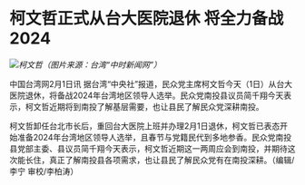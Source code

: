 # 柯文哲正式从台大医院退休 将全力备战2024

![](https://inews.gtimg.com/newsapp_bt/0/15637840001/1000)_柯文哲（图片来源：台湾“中时新闻网”）_

中国台湾网2月1日讯
据台湾“中央社”报道，民众党主席柯文哲今天（1日）从台大医院退休，将备战2024年台湾地区领导人选举。民众党南投县议员简千翔今天表示，柯文哲近期将到南投了解基层需要，也让县民了解民众党深耕南投。

柯文哲卸任台北市长后，重回台大医院上班并办理2月1日退休，柯文哲已表态开始准备2024年台湾地区领导人选举，且春节与党籍民代到多地参香。民众党南投县党部主委、县议员简千翔今天表示，柯文哲近期这一两周应会到南投，并期待这次能长住，真正了解南投县各项需求，也让县民了解民众党有在南投深耕。（编辑/李宁
审校/李柏涛）

